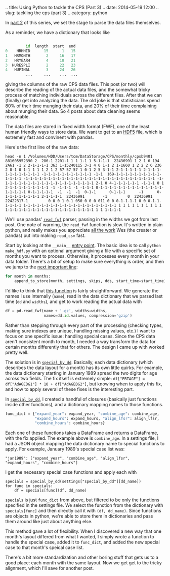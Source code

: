 .. title: Using Python to tackle the CPS (Part 3)
.. date: 2014-05-19 12:00
.. slug: tackling the cps (part 3)
.. category: python

In <a href="http://tomaugspurger.github.io/blog/2014/02/04/tackling%20the%20cps%20(part%202)/">part 2</a> of this series, we set the stage to parse the data files themselves.

As a reminder, we have a dictionary that looks like

```python

         id  length  start  end
0    HRHHID      15      1   15
1   HRMONTH       2     16   17
2   HRYEAR4       4     18   21
3  HURESPLI       2     22   23
4   HUFINAL       3     24   26
         ...     ...    ...  ...
```

giving the columns of the raw CPS data files. This post (or two) will describe the reading of the actual data files, and the somewhat tricky process of matching individuals across the different files. After that we can (finally) get into analyzing the data. The old joke is that statisticians spend 80% of their time munging their data, and 20% of their time complaining about munging their data. So 4 posts about data cleaning seems reasonable.

The data files are stored in fixed width format (FWF), one of the least human friendly ways to store data.
We want to get to an [HDF5](http://www.hdfgroup.org/HDF5/) file, which is extremely fast and convinent with pandas.

Here's the first line of the raw data:

```
head -n 1 /Volumes/HDD/Users/tom/DataStorage/CPS/monthly/cpsb9401
881605952390 2  286-1 2201-1 1 1 1-1 1 5-1-1-1  22436991 1 2 1 6 194 2A61 -1 2 2-1-1-1-1 363 1-15240115 3-1 4 0 1-1 2 1-1660 1 2 2 2 6 236 2 8-1 0 1-1 1 1 1 2 1 2 57 57 57 1 0-1 2 5 3-1-1 2-1-1-1-1-1 2-1-1-1-1-1-1-1-1-1-1-1 -1-1-1-1-1-1-1-1-1-1-1 -1-1  169-1-1-1-1-1-1-1-1-1-1-1-1-1-1 -1-1-1-1-1-1-1-1-1-1-1-1-1-1-1-1-1-1-1-1-1-1-1-1-1-1-1-1-1 -1-1-1-1-1-1-1-1-1-1-1-1-1-1-1-1-1-1-1-1-1 2-1 0 4-1-1-1-1-1-1 -1-1-1 0 1 2-1-1-1-1-1-1-1-1-1 -1 -1-1-1 -1 -1-1-1 0-1-1-1-1-1-1-1-1-1-1-1-1-1-1-1-1-1-1-1 0-1-1-1-1-1  -1  -1  -1  0-1-1      0-1-1-1      -1      0-1-1-1-1-1-1-1-1 2-1-1-1-1  22436991        -1         0  22436991  22422317-1         0 0 0 1 0-1 050 0 0 0 011 0 0 0-1-1-1-1 0 0 0-1-1-1-1-1-1 1-1-1-1-1-1-1-1-1-1-1-1-1-1-1-1-1-1-1-1-1 1 1 1 1 1 1 1 1 1 1 1-1-1-1-1-1-1-1-1-1-1-1-1-1-1-1-1-1-1-1 1 1 1-1-1-1
```

We'll use pandas' [`read_fwf`](http://pandas.pydata.org/pandas-docs/version/0.13.0/generated/pandas.io.parsers.read_fwf.html#pandas.io.parsers.read_fwf) parser, passing in the widths we got from last post.
One note of warning, the `read_fwf` function is slow. It's written in plain python, and really makes you appreciate [all the work](http://wesmckinney.com/blog/?p=543) Wes (the creater or pandas) put into making `read_csv` fast.

Start by looking at the `__main__` [entry point](https://github.com/TomAugspurger/dnwr-zlb/blob/master/data_wrangling/cps_wrangling/panel_construction/make_hdf_store.py#L786). The basic idea is to call `python make_hdf.py` with an optional argument giving a file with a specific set of months you want to process. Otherwise, it processes every month in your data folder. There's a bit of setup to make sure everything is order, and then we jump to the [next important line](https://github.com/TomAugspurger/dnwr-zlb/blob/master/data_wrangling/cps_wrangling/panel_construction/make_hdf_store.py#L813):

```python
for month in months:
    append_to_store(month, settings, skips, dds, start_time=start_time)
```

I'd like to think that [this function](https://github.com/TomAugspurger/dnwr-zlb/blob/master/data_wrangling/cps_wrangling/panel_construction/make_hdf_store.py#L725) is fairly straightforward. We generate the names I use internally (`name`), read in the data dictionary that we parsed last time (`dd` and `widths`), and get to work reading the actual data with

```python
df = pd.read_fwf(name + '.gz', widths=widths,
                 names=dd.id.values, compression='gzip')
```

Rather than stepping through every part of the processing (checking types, making sure indexes are unique, handling missing values, etc.) I want to focus on one specific issue: handling special cases. Since the CPS data aren't consistent month to month, I needed a way transform the data for certain months differently that for others. The design I came up with worked pretty well.

The solution is in [`special_by_dd`](https://github.com/TomAugspurger/dnwr-zlb/blob/master/data_wrangling/cps_wrangling/panel_construction/make_hdf_store.py#L603). Basically, each data dictionary (which describes the data layout for a month) has its own little quirks.
For example, the data dictionary starting in January 1989 spread the two digits for age across two fields. The fix itself is extremely simple: `df["PRTAGE"] = df["AdAGEDG1"] * 10 + df["AdAGEDG2"]`, but knowing when to apply this fix, and how to apply several of these fixes is the interesting part.

In [`special_by_dd`](https://github.com/TomAugspurger/dnwr-zlb/blob/master/data_wrangling/cps_wrangling/panel_construction/make_hdf_store.py#L603), I created a handful of closures (basically just functions inside other functions), and a dictionary mapping names to those functions.

```python
func_dict = {"expand_year": expand_year, "combine_age": combine_age,
             "expand_hours": expand_hours, "align_lfsr": align_lfsr,
             "combine_hours": combine_hours}
```

Each one of these functions takes a DataFrame and returns a DataFrame, with the fix applied. The example above is `combine_age`.
In a settings file, I had a JSON object mapping the data dictionary name to special functions to apply. For example, January 1989's special case list was:

```
"jan1989": ["expand_year", "combine_age", "align_lfsr", "expand_hours", "combine_hours"]
```

I get the necessary special case functions and apply each with

```
specials = special_by_dd(settings["special_by_dd"][dd_name])
for func in specials:
    df = specials[func](df, dd_name)
```

`specials` is just `func_dict` from above, but filtered to be only the functions specified in the settings file.
We select the function from the dictionary with `specials[func]` and then directly call it with `(df, dd_name)`.
Since functions are objects in python, we're able to store them in dictionaries and pass them around like just about anything else.

This method gave a lot of flexibility. When I discovered a new way that one month's layout differed from what I wanted, I simply wrote a function to handle the special case, added it to `func_dict`, and added the new special case to that month's speical case list.

There's a bit more standardization and other boring stuff that gets us to a good place: each month with the same layout. Now we get get to the tricky alignment, which I'll save for another post.
